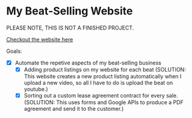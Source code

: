 # My Beat-Selling Website

PLEASE NOTE, THIS IS NOT A FINISHED PROJECT.

[Checkout the website here](https://vincemaina.co.uk)

Goals:
- [x] Automate the repetive aspects of my beat-selling business
  - [x] Adding product listings on my website for each beat (SOLUTION: This website creates a new product listing automatically when I upload a new video, so all I have to do is upload the beat on youtube.)
  - [x] Sorting out a custom lease agreement contract for every sale. (SOLUTION: This uses forms and Google APIs to produce a PDF agreement and send it to the customer.)
